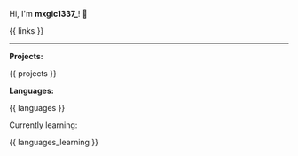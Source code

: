Hi, I'm **mxgic1337\_**! 👋

{{ links }}

---

**Projects:**

{{ projects }}

**Languages:**

{{ languages }}

Currently learning:

{{ languages_learning }}
